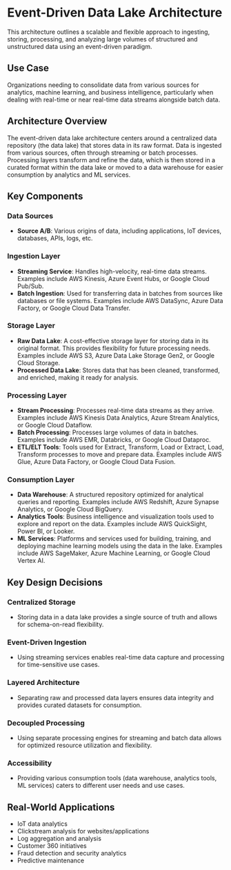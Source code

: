 # Event-Driven Data Lake Architecture

This architecture outlines a scalable and flexible approach to ingesting, storing, processing, and analyzing large volumes of structured and unstructured data using an event-driven paradigm.

## Use Case

Organizations needing to consolidate data from various sources for analytics, machine learning, and business intelligence, particularly when dealing with real-time or near real-time data streams alongside batch data.

## Architecture Overview

The event-driven data lake architecture centers around a centralized data repository (the data lake) that stores data in its raw format. Data is ingested from various sources, often through streaming or batch processes. Processing layers transform and refine the data, which is then stored in a curated format within the data lake or moved to a data warehouse for easier consumption by analytics and ML services.

## Key Components

### Data Sources
- **Source A/B**: Various origins of data, including applications, IoT devices, databases, APIs, logs, etc.

### Ingestion Layer
- **Streaming Service**: Handles high-velocity, real-time data streams. Examples include AWS Kinesis, Azure Event Hubs, or Google Cloud Pub/Sub.
- **Batch Ingestion**: Used for transferring data in batches from sources like databases or file systems. Examples include AWS DataSync, Azure Data Factory, or Google Cloud Data Transfer.

### Storage Layer
- **Raw Data Lake**: A cost-effective storage layer for storing data in its original format. This provides flexibility for future processing needs. Examples include AWS S3, Azure Data Lake Storage Gen2, or Google Cloud Storage.
- **Processed Data Lake**: Stores data that has been cleaned, transformed, and enriched, making it ready for analysis.

### Processing Layer
- **Stream Processing**: Processes real-time data streams as they arrive. Examples include AWS Kinesis Data Analytics, Azure Stream Analytics, or Google Cloud Dataflow.
- **Batch Processing**: Processes large volumes of data in batches. Examples include AWS EMR, Databricks, or Google Cloud Dataproc.
- **ETL/ELT Tools**: Tools used for Extract, Transform, Load or Extract, Load, Transform processes to move and prepare data. Examples include AWS Glue, Azure Data Factory, or Google Cloud Data Fusion.

### Consumption Layer
- **Data Warehouse**: A structured repository optimized for analytical queries and reporting. Examples include AWS Redshift, Azure Synapse Analytics, or Google Cloud BigQuery.
- **Analytics Tools**: Business intelligence and visualization tools used to explore and report on the data. Examples include AWS QuickSight, Power BI, or Looker.
- **ML Services**: Platforms and services used for building, training, and deploying machine learning models using the data in the lake. Examples include AWS SageMaker, Azure Machine Learning, or Google Cloud Vertex AI.

## Key Design Decisions

### Centralized Storage
- Storing data in a data lake provides a single source of truth and allows for schema-on-read flexibility.

### Event-Driven Ingestion
- Using streaming services enables real-time data capture and processing for time-sensitive use cases.

### Layered Architecture
- Separating raw and processed data layers ensures data integrity and provides curated datasets for consumption.

### Decoupled Processing
- Using separate processing engines for streaming and batch data allows for optimized resource utilization and flexibility.

### Accessibility
- Providing various consumption tools (data warehouse, analytics tools, ML services) caters to different user needs and use cases.

## Real-World Applications

- IoT data analytics
- Clickstream analysis for websites/applications
- Log aggregation and analysis
- Customer 360 initiatives
- Fraud detection and security analytics
- Predictive maintenance
